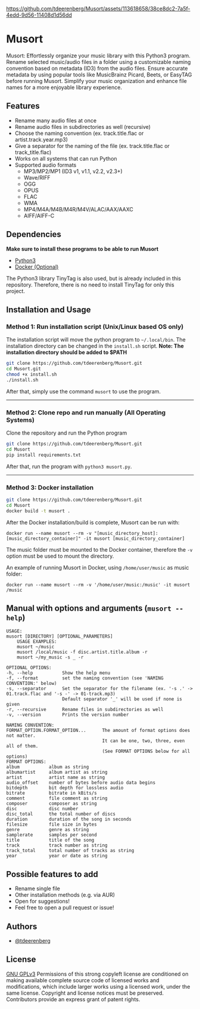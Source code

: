 https://github.com/tdeerenberg/Musort/assets/113618658/38ce8dc2-7a5f-4edd-9d56-11408d1d56dd

# Musort
Musort: Effortlessly organize your music library with this Python3 program. Rename selected music/audio files in a folder using a customizable naming convention based on metadata (ID3) from the audio files. Ensure accurate metadata by using popular tools like MusicBrainz Picard, Beets, or EasyTAG before running Musort. Simplify your music organization and enhance file names for a more enjoyable library experience.

## Features

* Rename many audio files at once
* Rename audio files in subdirectories as well (recursive)
* Choose the naming convention (ex. track.title.flac or artist.track.year.mp3)
* Give a separator for the naming of the file (ex. track.title.flac or track_title.flac)
* Works on all systems that can run Python
* Supported audio formats  
  * MP3/MP2/MP1 (ID3 v1, v1.1, v2.2, v2.3+)
  * Wave/RIFF
  * OGG
  * OPUS
  * FLAC
  * WMA
  * MP4/M4A/M4B/M4R/M4V/ALAC/AAX/AAXC
  * AIFF/AIFF-C

## Dependencies
**Make sure to install these programs to be able to run Musort**
- [Python3](https://www.python.org/)
- [Docker (Optional)](https://docker.com)

The Python3 library TinyTag is also used, but is already included in this repository. Therefore, there is no need to install TinyTag for only this project.

## Installation and Usage

### Method 1: Run installation script (Unix/Linux based OS only)

The installation script will move the python program to `~/.local/bin`. The installation directory can be changed in the `install.sh` script. **Note: The installation directory should be added to $PATH**
``` Bash
git clone https://github.com/tdeerenberg/Musort.git
cd Musort.git
chmod +x install.sh
./install.sh
```
After that, simply use the command `musort` to use the program.
<hr>

### Method 2: Clone repo and run manually (All Operating Systems)

Clone the repository and run the Python program
``` Bash
git clone https://github.com/tdeerenberg/Musort.git
cd Musort
pip install requirements.txt
```
After that, run the program with `python3 musort.py`.
<hr>

### Method 3: Docker installation

``` Bash
git clone https://github.com/tdeerenberg/Musort.git
cd Musort
docker build -t musort .
```
After the Docker installation/build is complete, Musort can be run with: 

`docker run --name musort --rm -v "[music_directory_host]:[music_directory_container]" -it musort [music_directory_container]`

The music folder must be mounted to the Docker container, therefore the `-v` option must be used to mount the directory.

An example of running Musort in Docker, using `/home/user/music` as music folder:

`docker run --name musort --rm -v '/home/user/music:/music' -it musort /music`

## Manual with options and arguments (`musort --help`)
```
USAGE:
musort [DIRECTORY] [OPTIONAL_PARAMETERS]
    USAGE EXAMPLES:
    musort ~/music
    musort /local/music -f disc.artist.title.album -r
    musort ~/my_music -s _ -r
    
OPTIONAL OPTIONS:
-h, --help           Show the help menu
-f, --format         set the naming convention (see 'NAMING CONVENTION:' below)
-s, --separator      Set the separator for the filename (ex. '-s .' -> 01.track.flac and '-s -' -> 01-track.mp3)
                     Default separator '_' will be used if none is given
-r, --recursive      Rename files in subdirectories as well
-v, --version        Prints the version number

NAMING CONVENTION:
FORMAT_OPTION.FORMAT_OPTION...      The amount of format options does not matter.
                                    It can be one, two, three, even all of them.
                                    (See FORMAT OPTIONS below for all options)                      
FORMAT OPTIONS:
album           album as string
albumartist     album artist as string
artist          artist name as string
audio_offset    number of bytes before audio data begins
bitdepth        bit depth for lossless audio
bitrate         bitrate in kBits/s
comment         file comment as string
composer        composer as string 
disc            disc number
disc_total      the total number of discs
duration        duration of the song in seconds
filesize        file size in bytes
genre           genre as string
samplerate      samples per second
title           title of the song
track           track number as string
track_total     total number of tracks as string
year            year or date as string
```

## Possible features to add
* Rename single file
* Other installation methods (e.g. via AUR)
* Open for suggestions!
* Feel free to open a pull request or issue!

## Authors

- [@tdeerenberg](https://github.com/tdeerenberg)

## License

[GNU GPLv3](https://choosealicense.com/licenses/gpl-3.0/)
Permissions of this strong copyleft license are conditioned on making available complete source code of licensed works and modifications, which include larger works using a licensed work, under the same license. Copyright and license notices must be preserved. Contributors provide an express grant of patent rights. 
